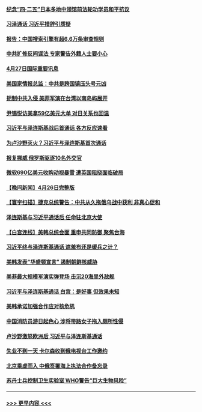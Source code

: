 #### [纪念“四·二五”日本多地中领馆前法轮功学员和平抗议](../pages/prog202/a103700104.md?t=04280043) 
#### [习泽通话 习近平措辞引质疑](../pages/prog202/a103700118.md?t=04280043) 
#### [报告：中国搜索引擎有超6.6万条审查规则](../pages/prog202/a103700111.md?t=04280043) 
#### [中共扩修反间谍法 专家警告外籍人士要小心](../pages/prog202/a103700106.md?t=04280043) 
#### [4月27日国际重要讯息](../pages/prog202/a103700099.md?t=04280043) 
#### [美国家情报总监：中共是跨国镇压头号元凶](../pages/prog202/a103699249.md?t=04280043) 
#### [扼制中共入侵 美菲军演在台湾以南岛屿展开](../pages/prog202/a103700030.md?t=04280043) 
#### [尹锡悦访美拿59亿美元大单 对日关系也回温](../pages/prog202/a103700016.md?t=04280043) 
#### [习近平与泽连斯基战后首通话 各方反应速看](../pages/prog202/a103700014.md?t=04280043) 
#### [为卢沙野灭火？习近平与泽连斯基首次通话](../pages/prog202/a103699974.md?t=04280043) 
#### [报复挪威 俄罗斯驱逐10名外交官](../pages/prog202/a103699942.md?t=04280043) 
#### [微软690亿美元收购动视暴雪 遭英国阻挠面临破局](../pages/prog202/a103699924.md?t=04280043) 
#### [【晚间新闻】4月26日完整版](../pages/prog202/a103699844.md?t=04280043) 
#### [【寰宇扫描】捷克总统警告：中共从久拖俄乌战中获利 非真心促和](../pages/prog202/a103699854.md?t=04280043) 
#### [泽连斯基与习近平通话后 任命驻北京大使](../pages/prog202/a103699840.md?t=04280043) 
#### [【白宫连线】美韩总统会面 重申共同防御 聚焦台海](../pages/prog202/a103699848.md?t=04280043) 
#### [习近平终与泽连斯基通话 遮羞布还是缓兵之计？](../pages/prog202/a103699754.md?t=04280043) 
#### [美韩发表“华盛顿宣言” 遏制朝鲜核威胁](../pages/prog202/a103699762.md?t=04280043) 
#### [美菲最大规模军演实弹登场 击沉20海里外敌舰](../pages/prog202/a103699752.md?t=04280043) 
#### [习近平与泽连斯基通话 白宫：是好事 但效果未知](../pages/prog202/a103699590.md?t=04280043) 
#### [美韩承诺加强合作应对核危机](../pages/prog202/a103699443.md?t=04280043) 
#### [中国消防员游日起色心 涉将带路女子拖入厕所性侵](../pages/prog202/a103699445.md?t=04280043) 
#### [卢沙野激怒欧洲后 习近平与泽连斯基通话](../pages/prog202/a103699382.md?t=04280043) 
#### [失业不到一天 卡尔森收到俄电视台工作邀约](../pages/prog202/a103699275.md?t=04280043) 
#### [北京乘虚而入 中俄签署海上执法合作备忘录](../pages/prog202/a103699266.md?t=04280043) 
#### [苏丹士兵控制卫生实验室 WHO警告“巨大生物风险”](../pages/prog202/a103699271.md?t=04280043) 

----
#### [ >>> 更早内容 <<< ](../indexes/prog202-earlier.md)
